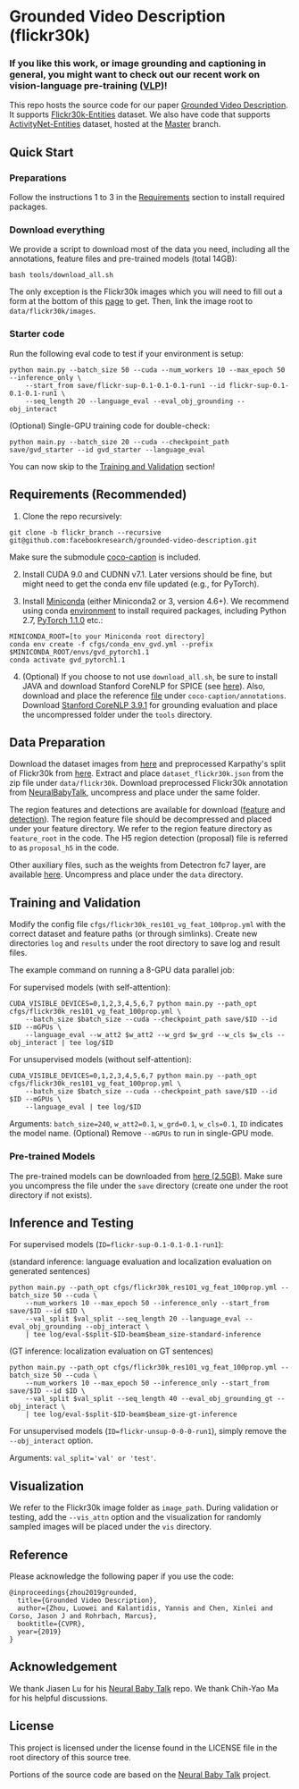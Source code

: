 # Grounded Video Description (flickr30k)

### If you like this work, or image grounding and captioning in general, you might want to check out our recent work on vision-language pre-training ([VLP](https://github.com/LuoweiZhou/VLP))!

This repo hosts the source code for our paper [Grounded Video Description](https://arxiv.org/pdf/1812.06587.pdf). It supports [Flickr30k-Entities](https://github.com/BryanPlummer/flickr30k_entities) dataset. We also have code that supports [ActivityNet-Entities](https://github.com/facebookresearch/ActivityNet-Entities) dataset, hosted at the [Master](https://github.com/facebookresearch/grounded-video-description) branch.


## Quick Start
### Preparations
Follow the instructions 1 to 3 in the [Requirements](#req) section to install required packages.

### Download everything
We provide a script to download most of the data you need, including all the annotations, feature files and pre-trained models (total 14GB):
```
bash tools/download_all.sh
```
The only exception is the Flickr30k images which you will need to fill out a form at the bottom of this [page](http://hockenmaier.cs.illinois.edu/DenotationGraph/) to get. Then, link the image root to `data/flickr30k/images`.

### Starter code
Run the following eval code to test if your environment is setup:
```
python main.py --batch_size 50 --cuda --num_workers 10 --max_epoch 50 --inference_only \
    --start_from save/flickr-sup-0.1-0.1-0.1-run1 --id flickr-sup-0.1-0.1-0.1-run1 \
    --seq_length 20 --language_eval --eval_obj_grounding --obj_interact
```

(Optional) Single-GPU training code for double-check:
```
python main.py --batch_size 20 --cuda --checkpoint_path save/gvd_starter --id gvd_starter --language_eval
```
You can now skip to the [Training and Validation](#train) section!


## <a name='req'></a> Requirements (Recommended)
1) Clone the repo recursively:
```
git clone -b flickr_branch --recursive git@github.com:facebookresearch/grounded-video-description.git
```
Make sure the submodule [coco-caption](https://github.com/tylin/coco-caption) is included.

2) Install CUDA 9.0 and CUDNN v7.1. Later versions should be fine, but might need to get the conda env file updated (e.g., for PyTorch).

3) Install [Miniconda](https://conda.io/miniconda.html) (either Miniconda2 or 3, version 4.6+). We recommend using conda [environment](https://docs.conda.io/projects/conda/en/latest/user-guide/tasks/manage-environments.html) to install required packages, including Python 2.7, [PyTorch 1.1.0](https://pytorch.org/get-started/locally/) etc.:
```
MINICONDA_ROOT=[to your Miniconda root directory]
conda env create -f cfgs/conda_env_gvd.yml --prefix $MINICONDA_ROOT/envs/gvd_pytorch1.1
conda activate gvd_pytorch1.1
```

4) (Optional) If you choose to not use `download_all.sh`, be sure to install JAVA and download Stanford CoreNLP for SPICE (see [here](https://github.com/tylin/coco-caption)). Also, download and place the reference [file](https://github.com/jiasenlu/coco-caption/blob/master/annotations/caption_flickr30k.json) under `coco-caption/annotations`. Download [Stanford CoreNLP 3.9.1](https://stanfordnlp.github.io/CoreNLP/history.html) for grounding evaluation and place the uncompressed folder under the `tools` directory.


## Data Preparation
Download the dataset images from [here](https://github.com/BryanPlummer/flickr30k_entities) and preprocessed Karpathy's split of Flickr30k from [here](http://cs.stanford.edu/people/karpathy/deepimagesent/caption_datasets.zip). Extract and place `dataset_flickr30k.json` from the zip file under `data/flickr30k`. Download preprocessed Flickr30k annotation from [NeuralBabyTalk](https://www.dropbox.com/s/twve5exs8qj9xgd/flickr30k.tar.gz?dl=1), uncompress and place under the same folder.

The region features and detections are available for download ([feature](https://dl.fbaipublicfiles.com/ActivityNet-Entities/flickr30k-Entities/flickr30k_detection_vg_X-101-64x4d-FPN_2x_feature.tar.gz) and [detection](https://dl.fbaipublicfiles.com/ActivityNet-Entities/flickr30k-Entities/flickr30k_detection_vg_X-101-64x4d-FPN_2x_feat_map_100prop_box_only.h5)). The region feature file should be decompressed and placed under your feature directory. We refer to the region feature directory as `feature_root` in the code. The H5 region detection (proposal) file is referred to as `proposal_h5` in the code.

Other auxiliary files, such as the weights from Detectron fc7 layer, are available [here](https://dl.fbaipublicfiles.com/ActivityNet-Entities/ActivityNet-Entities/detectron_weights.tar.gz). Uncompress and place under the `data` directory.


## <a name='train'></a> Training and Validation
Modify the config file `cfgs/flickr30k_res101_vg_feat_100prop.yml` with the correct dataset and feature paths (or through simlinks). Create new directories `log` and `results` under the root directory to save log and result files.

The example command on running a 8-GPU data parallel job:

For supervised models (with self-attention):
```
CUDA_VISIBLE_DEVICES=0,1,2,3,4,5,6,7 python main.py --path_opt cfgs/flickr30k_res101_vg_feat_100prop.yml \
    --batch_size $batch_size --cuda --checkpoint_path save/$ID --id $ID --mGPUs \
    --language_eval --w_att2 $w_att2 --w_grd $w_grd --w_cls $w_cls --obj_interact | tee log/$ID
```

For unsupervised models (without self-attention):
```
CUDA_VISIBLE_DEVICES=0,1,2,3,4,5,6,7 python main.py --path_opt cfgs/flickr30k_res101_vg_feat_100prop.yml \
    --batch_size $batch_size --cuda --checkpoint_path save/$ID --id $ID --mGPUs \
    --language_eval | tee log/$ID
```
Arguments: `batch_size=240`, `w_att2=0.1`, `w_grd=0.1`, `w_cls=0.1`, `ID` indicates the model name. (Optional) Remove `--mGPUs` to run in single-GPU mode. 

### Pre-trained Models
The pre-trained models can be downloaded from [here (2.5GB)](https://dl.fbaipublicfiles.com/ActivityNet-Entities/flickr30k-Entities/flickr30k-Entities_pre-trained-models.tar.gz). Make sure you uncompress the file under the `save` directory (create one under the root directory if not exists).


## Inference and Testing
For supervised models (`ID=flickr-sup-0.1-0.1-0.1-run1`):

(standard inference: language evaluation and localization evaluation on generated sentences)

```
python main.py --path_opt cfgs/flickr30k_res101_vg_feat_100prop.yml --batch_size 50 --cuda \
    --num_workers 10 --max_epoch 50 --inference_only --start_from save/$ID --id $ID \
    --val_split $val_split --seq_length 20 --language_eval --eval_obj_grounding --obj_interact \
    | tee log/eval-$split-$ID-beam$beam_size-standard-inference
```

(GT inference: localization evaluation on GT sentences)

```
python main.py --path_opt cfgs/flickr30k_res101_vg_feat_100prop.yml --batch_size 50 --cuda \
    --num_workers 10 --max_epoch 50 --inference_only --start_from save/$ID --id $ID \
    --val_split $val_split --seq_length 40 --eval_obj_grounding_gt --obj_interact \
    | tee log/eval-$split-$ID-beam$beam_size-gt-inference
```

For unsupervised models (`ID=flickr-unsup-0-0-0-run1`), simply remove the `--obj_interact` option.

Arguments: `val_split='val' or 'test'`.


## Visualization
We refer to the Flickr30k image folder as `image_path`. During validation or testing, add the `--vis_attn` option and the visualization for randomly sampled images will be placed under the `vis` directory.


## Reference
Please acknowledge the following paper if you use the code:

```
@inproceedings{zhou2019grounded,
  title={Grounded Video Description},
  author={Zhou, Luowei and Kalantidis, Yannis and Chen, Xinlei and Corso, Jason J and Rohrbach, Marcus},
  booktitle={CVPR},
  year={2019}
}
```


## Acknowledgement
We thank Jiasen Lu for his [Neural Baby Talk](https://github.com/jiasenlu/NeuralBabyTalk) repo. We thank Chih-Yao Ma for his helpful discussions.


## License
This project is licensed under the license found in the LICENSE file in the root directory of this source tree. 

Portions of the source code are based on the [Neural Baby Talk](https://github.com/jiasenlu/NeuralBabyTalk) project.

